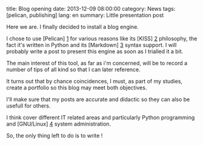 title: Blog opening
date: 2013-12-09 08:00:00
category: News
tags: [pelican, publishing]
lang: en
summary: Little presentation post

Here we are. I finally decided to install a blog engine.

I chose to use [Pelican] [1] for various reasons like its [KISS] [2]
philosophy, the fact it's written in Python and its [Markdown] [3] syntax
support. I will probably write a post to present this engine as soon as
I trialled it a bit.

The main interest of this tool, as far as i'm concerned, will be to record a
number of tips of all kind so that I can later reference.

It turns out that by chance coincidences, I must, as part of my studies,
create a portfolio so this blog may meet both objectives.

I'll make sure that my posts are accurate and didactic so they can also
be usefull for others.

I think cover different IT related areas and particularly Python programming
and [GNU/Linux] [4] system administration.

So, the only thing left to do is to write !

[1]: http://docs.getpelican.com "Pelican"
[2]: http://en.wikipedia.org/wiki/KISS_principle "KISS"
[3]: http://daringfireball.net/projects/markdown/ "Markdown"
[4]: http://en.wikipedia.org/wiki/GNU/Linux "GNU/Linux"
